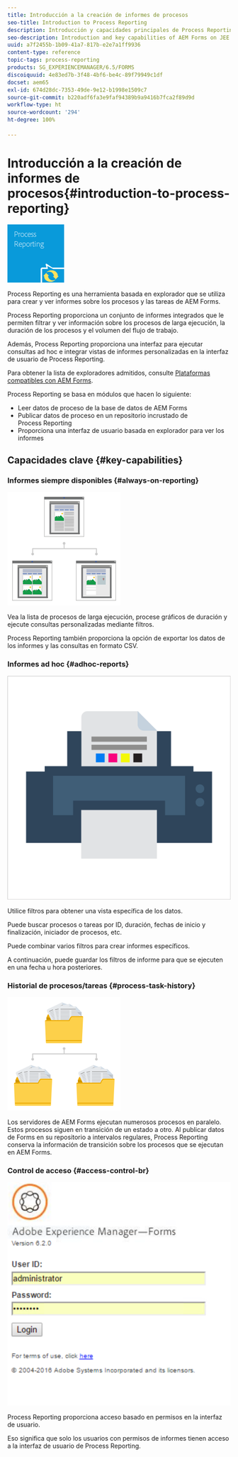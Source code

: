 ```yaml
---
title: Introducción a la creación de informes de procesos
seo-title: Introduction to Process Reporting
description: Introducción y capacidades principales de Process Reporting de AEM Forms en JEE
seo-description: Introduction and key capabilities of AEM Forms on JEE Process Reporting
uuid: a7f2455b-1b09-41a7-817b-e2e7a1ff9936
content-type: reference
topic-tags: process-reporting
products: SG_EXPERIENCEMANAGER/6.5/FORMS
discoiquuid: 4e83ed7b-3f48-4bf6-be4c-89f79949c1df
docset: aem65
exl-id: 674d28dc-7353-49de-9e12-b1998e1509c7
source-git-commit: b220adf6fa3e9faf94389b9a9416b7fca2f89d9d
workflow-type: ht
source-wordcount: '294'
ht-degree: 100%

---
```


# Introducción a la creación de informes de procesos{#introduction-to-process-reporting}

![Process-Reporting](assets/process-reporting.png)

Process Reporting es una herramienta basada en explorador que se utiliza para crear y ver informes sobre los procesos y las tareas de AEM Forms.

Process Reporting proporciona un conjunto de informes integrados que le permiten filtrar y ver información sobre los procesos de larga ejecución, la duración de los procesos y el volumen del flujo de trabajo.

Además, Process Reporting proporciona una interfaz para ejecutar consultas ad hoc e integrar vistas de informes personalizadas en la interfaz de usuario de Process Reporting.

Para obtener la lista de exploradores admitidos, consulte [Plataformas compatibles con AEM Forms](/help/forms/using/aem-forms-jee-supported-platforms.md).

Process Reporting se basa en módulos que hacen lo siguiente:

* Leer datos de proceso de la base de datos de AEM Forms
* Publicar datos de proceso en un repositorio incrustado de Process Reporting
* Proporciona una interfaz de usuario basada en explorador para ver los informes

## Capacidades clave {#key-capabilities}

### Informes siempre disponibles {#always-on-reporting}

![administración del sitio](assets/site-management.png)

Vea la lista de procesos de larga ejecución, procese gráficos de duración y ejecute consultas personalizadas mediante filtros.

Process Reporting también proporciona la opción de exportar los datos de los informes y las consultas en formato CSV.

### Informes ad hoc {#adhoc-reports}

![impresión-y-color](assets/print-&-colour.png)

Utilice filtros para obtener una vista específica de los datos.

Puede buscar procesos o tareas por ID, duración, fechas de inicio y finalización, iniciador de procesos, etc.

Puede combinar varios filtros para crear informes específicos.

A continuación, puede guardar los filtros de informe para que se ejecuten en una fecha u hora posteriores.

### Historial de procesos/tareas {#process-task-history}

![administración de archivos](assets/file-management.png)

Los servidores de AEM Forms ejecutan numerosos procesos en paralelo. Estos procesos siguen en transición de un estado a otro. Al publicar datos de Forms en su repositorio a intervalos regulares, Process Reporting conserva la información de transición sobre los procesos que se ejecutan en AEM Forms.

### Control de acceso {#access-control-br}

![sin título](assets/untitled.png)

Process Reporting proporciona acceso basado en permisos en la interfaz de usuario.

Eso significa que solo los usuarios con permisos de informes tienen acceso a la interfaz de usuario de Process Reporting.
